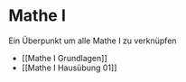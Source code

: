 # Mathe I
Ein Überpunkt um alle Mathe I zu verknüpfen
- [[Mathe I Grundlagen]]
- [[Mathe I Hausübung 01]]